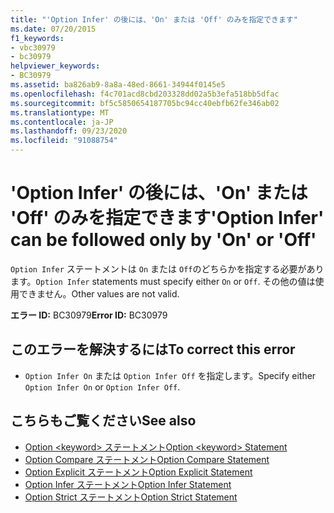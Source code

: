 ```yaml
---
title: "'Option Infer' の後には、'On' または 'Off' のみを指定できます"
ms.date: 07/20/2015
f1_keywords:
- vbc30979
- bc30979
helpviewer_keywords:
- BC30979
ms.assetid: ba826ab9-8a8a-48ed-8661-34944f0145e5
ms.openlocfilehash: f4c701acd8cbd203328dd02a5b3efa518bb5dfac
ms.sourcegitcommit: bf5c5850654187705bc94cc40ebfb62fe346ab02
ms.translationtype: MT
ms.contentlocale: ja-JP
ms.lasthandoff: 09/23/2020
ms.locfileid: "91088754"
---
```

# <a name="option-infer-can-be-followed-only-by-on-or-off"></a><span data-ttu-id="68808-102">'Option Infer' の後には、'On' または 'Off' のみを指定できます</span><span class="sxs-lookup"><span data-stu-id="68808-102">'Option Infer' can be followed only by 'On' or 'Off'</span></span>

<span data-ttu-id="68808-103">`Option Infer` ステートメントは `On` または `Off`のどちらかを指定する必要があります。</span><span class="sxs-lookup"><span data-stu-id="68808-103">`Option Infer` statements must specify either `On` or `Off`.</span></span> <span data-ttu-id="68808-104">その他の値は使用できません。</span><span class="sxs-lookup"><span data-stu-id="68808-104">Other values are not valid.</span></span>  
  
 <span data-ttu-id="68808-105">**エラー ID:** BC30979</span><span class="sxs-lookup"><span data-stu-id="68808-105">**Error ID:** BC30979</span></span>  
  
## <a name="to-correct-this-error"></a><span data-ttu-id="68808-106">このエラーを解決するには</span><span class="sxs-lookup"><span data-stu-id="68808-106">To correct this error</span></span>  
  
- <span data-ttu-id="68808-107">`Option Infer On` または `Option Infer Off` を指定します。</span><span class="sxs-lookup"><span data-stu-id="68808-107">Specify either `Option Infer On` or `Option Infer Off`.</span></span>  
  
## <a name="see-also"></a><span data-ttu-id="68808-108">こちらもご覧ください</span><span class="sxs-lookup"><span data-stu-id="68808-108">See also</span></span>

- [<span data-ttu-id="68808-109">Option \<keyword> ステートメント</span><span class="sxs-lookup"><span data-stu-id="68808-109">Option \<keyword> Statement</span></span>](../language-reference/statements/option-keyword-statement.md)
- [<span data-ttu-id="68808-110">Option Compare ステートメント</span><span class="sxs-lookup"><span data-stu-id="68808-110">Option Compare Statement</span></span>](../language-reference/statements/option-compare-statement.md)
- [<span data-ttu-id="68808-111">Option Explicit ステートメント</span><span class="sxs-lookup"><span data-stu-id="68808-111">Option Explicit Statement</span></span>](../language-reference/statements/option-explicit-statement.md)
- [<span data-ttu-id="68808-112">Option Infer ステートメント</span><span class="sxs-lookup"><span data-stu-id="68808-112">Option Infer Statement</span></span>](../language-reference/statements/option-infer-statement.md)
- [<span data-ttu-id="68808-113">Option Strict ステートメント</span><span class="sxs-lookup"><span data-stu-id="68808-113">Option Strict Statement</span></span>](../language-reference/statements/option-strict-statement.md)
